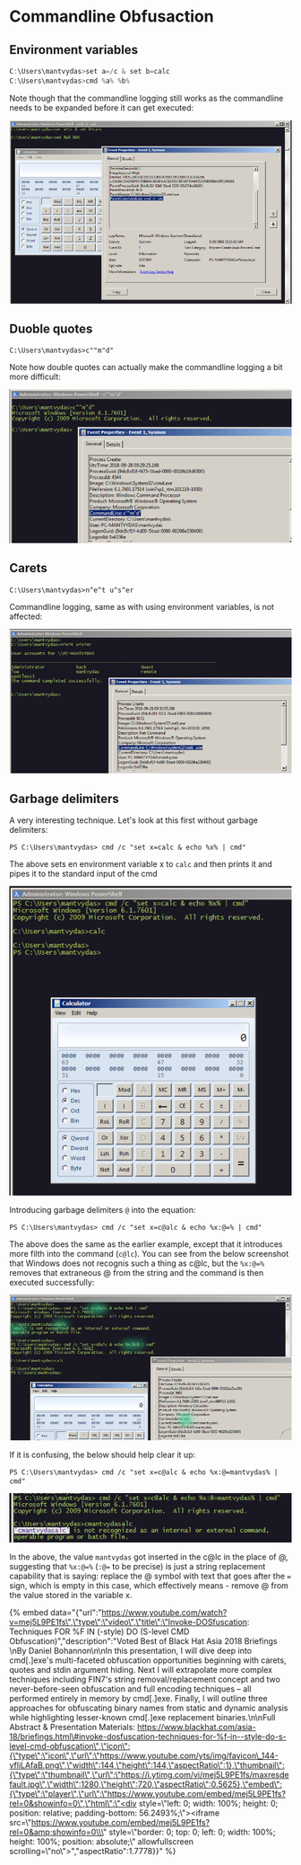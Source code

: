 # Commandline Obfusaction

## Environment variables

```csharp
C:\Users\mantvydas>set a=/c & set b=calc
C:\Users\mantvydas>cmd %a% %b%
```

Note though that the commandline logging still works as the commandline needs to be expanded before it can get executed:

![](../.gitbook/assets/environment-variables.png)

## Duoble quotes

```text
C:\Users\mantvydas>c""m"d"
```

Note how double quotes can actually make the commandline logging a bit more difficult:

![](../.gitbook/assets/double-quotes.png)

## Carets

```text
C:\Users\mantvydas>n^e^t u^s^er
```

Commandline logging, same as with using environment variables, is not affected:

![](../.gitbook/assets/carets.png)

## Garbage delimiters

A very interesting technique. Let's look at this first without garbage delimiters:

```text
PS C:\Users\mantvydas> cmd /c "set x=calc & echo %x% | cmd"
```

The above sets en environment variable x to `calc` and then prints it and pipes it to the standard input of the cmd

![](../.gitbook/assets/garbage1.png)

Introducing garbage delimiters `@` into the equation:

```text
PS C:\Users\mantvydas> cmd /c "set x=c@alc & echo %x:@=% | cmd"
```

The above does the same as the earlier example, except that it introduces more filth into the command \(`c@lc`\). You can see from the below screenshot that Windows does not recognis such a thing as c@lc, but the `%x:@=%` removes that extraneous @ from the string and the command is then executed successfully:

![](../.gitbook/assets/garbage2.png)

If it is confusing, the below should help clear it up:

```text
PS C:\Users\mantvydas> cmd /c "set x=c@alc & echo %x:@=mantvydas% | cmd"
```

![](../.gitbook/assets/garbage3.png)

In the above, the value `mantvydas` got inserted in the c@lc in the place of @, suggesting that `%x:@=%` \(`:@=` to be precise\) is just a string replacement capability that is saying: replace the @ symbol with text that goes after the `=` sign, which is empty in this case, which effectively means - remove @ from the value stored in the variable x.

{% embed data="{\"url\":\"https://www.youtube.com/watch?v=mej5L9PE1fs\",\"type\":\"video\",\"title\":\"Invoke-DOSfuscation: Techniques FOR %F IN \(-style\) DO \(S-level CMD Obfuscation\)\",\"description\":\"Voted Best of Black Hat Asia 2018 Briefings \\nBy Daniel Bohannon\\n\\nIn this presentation, I will dive deep into cmd\[.\]exe\'s multi-faceted obfuscation opportunities beginning with carets, quotes and stdin argument hiding. Next I will extrapolate more complex techniques including FIN7\'s string removal/replacement concept and two never-before-seen obfuscation and full encoding techniques – all performed entirely in memory by cmd\[.\]exe. Finally, I will outline three approaches for obfuscating binary names from static and dynamic analysis while highlighting lesser-known cmd\[.\]exe replacement binaries.\\n\\nFull Abstract & Presentation Materials: https://www.blackhat.com/asia-18/briefings.html\#invoke-dosfuscation-techniques-for-%f-in--style-do-s-level-cmd-obfuscation\",\"icon\":{\"type\":\"icon\",\"url\":\"https://www.youtube.com/yts/img/favicon\_144-vfliLAfaB.png\",\"width\":144,\"height\":144,\"aspectRatio\":1},\"thumbnail\":{\"type\":\"thumbnail\",\"url\":\"https://i.ytimg.com/vi/mej5L9PE1fs/maxresdefault.jpg\",\"width\":1280,\"height\":720,\"aspectRatio\":0.5625},\"embed\":{\"type\":\"player\",\"url\":\"https://www.youtube.com/embed/mej5L9PE1fs?rel=0&showinfo=0\",\"html\":\"<div style=\\\"left: 0; width: 100%; height: 0; position: relative; padding-bottom: 56.2493%;\\\"><iframe src=\\\"https://www.youtube.com/embed/mej5L9PE1fs?rel=0&amp;showinfo=0\\\" style=\\\"border: 0; top: 0; left: 0; width: 100%; height: 100%; position: absolute;\\\" allowfullscreen scrolling=\\\"no\\\"></iframe></div>\",\"aspectRatio\":1.7778}}" %}

